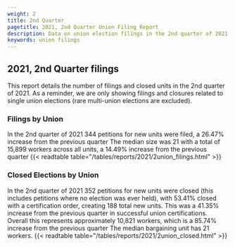 ```yaml
---
weight: 2
title: 2nd Quarter
pagetitle: 2021, 2nd Quarter Union Filing Report
description: Data on union election filings in the 2nd quarter of 2021
keywords: union filings
---
```


## 2021, 2nd Quarter filings

This report details the number of filings and closed units in the 2nd quarter of 2021. As a reminder, we are only showing filings and closures related to single union elections (rare multi-union elections are excluded).

### Filings by Union
In the 2nd quarter of 2021 344 petitions for new units were filed, a 26.47% increase from the previous quarter The median size was 21 with a total of 15,899 workers across all units, a 14.49% increase from the previous quarter
{{< readtable table="/tables/reports/2021/2union_filings.html" >}}

### Closed Elections by Union
In the 2nd quarter of 2021 352 petitions for new units were closed (this includes petitions where no election was ever held), with 53.41% closed with a certification order, creating 188 total new units. This was a 41.35% increase from the previous quarter in successful union certifications. Overall this represents approximately 10,821 workers, which is a 85.74% increase from the previous quarter The median bargaining unit has 21 workers.
{{< readtable table="/tables/reports/2021/2union_closed.html" >}}
